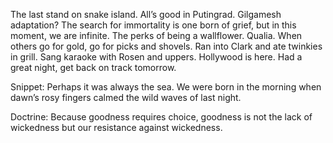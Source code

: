 The last stand on snake island. All’s good in Putingrad. Gilgamesh adaptation? The search for immortality is one born of grief, but in this moment, we are infinite. The perks of being a wallflower. Qualia. When others go for gold, go for picks and shovels. Ran into Clark and ate twinkies in grill. Sang karaoke with Rosen and uppers. Hollywood is here. Had a great night, get back on track tomorrow.

Snippet: Perhaps it was always the sea. We were born in the morning when dawn’s rosy fingers calmed the wild waves of last night. 

Doctrine: Because goodness requires choice, goodness is not the lack of wickedness but our resistance against wickedness.
